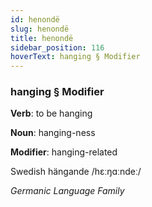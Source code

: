```yaml
---
id: henondë
slug: henondë
title: henondë
sidebar_position: 116
hoverText: hanging § Modifier
---
```


### hanging § Modifier

**Verb**: to be hanging

**Noun**: hanging-ness

**Modifier**: hanging-related

Swedish hängande /hɛːŋɑːndeː/

*Germanic Language Family*